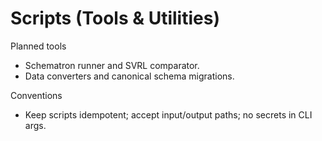 # Scripts (Tools & Utilities)

Planned tools
- Schematron runner and SVRL comparator.
- Data converters and canonical schema migrations.

Conventions
- Keep scripts idempotent; accept input/output paths; no secrets in CLI args.

